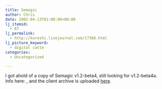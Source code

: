 ```yaml
---
title: Semagic
author: Chris
date: 2002-04-13T01:00:00+00:00
lj_itemid:
  - 67
lj_permalink:
  - http://kuroshi.livejournal.com/17366.html
lj_picture_keyword:
  - digital catte
categories:
  - Uncategorized

---
```

I got ahold of a copy of Semagic v1.2-beta4, still looking for v1.2-beta4a. Info here: <lj user="ljwin32_sema" />, and the client archive is uploaded [here][1].

 [1]: http://home.earthlink.net/~kode54/files/lj/
